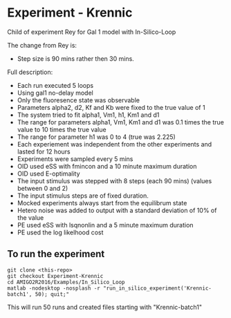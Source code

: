 # Experiment - Krennic

Child of experiment Rey for Gal 1 model with In-Silico-Loop

The change from Rey is:
* Step size is 90 mins rather then 30 mins.


Full description:
* Each	run	executed	5	loops
* Using	gal1	no-delay	model
* Only	the	fluoresence	state	was	observable
* Parameters	alpha2,	d2,	Kf	and	Kb	were	fixed	to	the	true	value	of	1
* The	system	tried	to	fit	alpha1,	Vm1,	h1,	Km1	and	d1
* The	range	for	parameters	alpha1,	Vm1,	Km1	and	d1	was	0.1	times	the	true	value	to	10	times	the	true	value
* The	range	for	parameter	h1	was	0	to	4	(true	was	2.225)
* Each	experiement	was	independent	from	the	other	experiments	and	lasted	for	12	hours
* Experiments	were	sampled	every	5	mins
* OID	used	eSS	with	fmincon	and	a	10	minute	maximum	duration
* OID	used	E-optimality
* The	input	stimulus was	stepped	with	8	steps	(each 90 mins) (values	between	0	and	2)
* The input stimulus steps are of fixed duration.
* Mocked	experiments	always	start	from	the	equilibrum	state
* Hetero	noise	was	added	to	output	with	a	standard	deviation	of	10%	of	the	value
* PE	used	eSS	with	lsqnonlin	and	a	5	minute	maximum	duration
* PE	used	the	log	likelhood	cost

## To run the experiment

```
git clone <this-repo>
git checkout Experiment-Krennic
cd AMIGO2R2016/Examples/In_Silico_Loop
matlab -nodesktop -nosplash -r "run_in_silico_experiment('Krennic-batch1', 50); quit;"
```

This will run 50 runs and created files starting with "Krennic-batch1"


